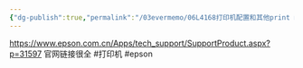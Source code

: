 ```yaml
---
{"dg-publish":true,"permalink":"/03evermemo/06L4168打印机配置和其他print machine/","dgPassFrontmatter":true,"noteIcon":"","created":"","updated":""}
---
```



https://www.epson.com.cn/Apps/tech_support/SupportProduct.aspx?p=31597
官网链接很全
#打印机
#epson

